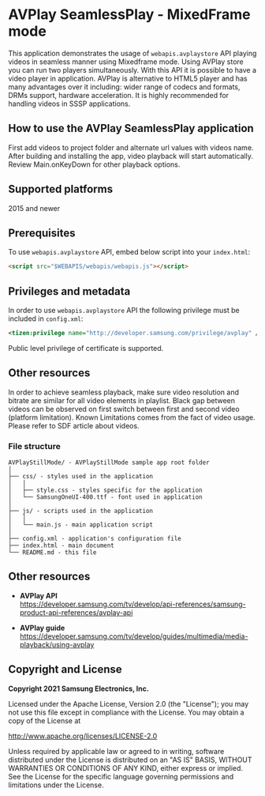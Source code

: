# AVPlay SeamlessPlay - MixedFrame mode

This application demonstrates the usage of `webapis.avplaystore` API playing videos in seamless manner using Mixedframe mode. Using AVPlay store you can run two players simultaneously. With this API it is possible to have a video player in application. AVPlay is alternative to HTML5 player and has many advantages over it including: wider range of codecs and formats, DRMs support, hardware acceleration.
It is highly recommended for handling videos in SSSP applications.

## How to use the AVPlay SeamlessPlay application

First add videos to project folder and alternate url values with videos name. After building and installing the app, video playback will start automatically. Review Main.onKeyDown for other playback options.

## Supported platforms

2015 and newer

## Prerequisites

To use `webapis.avplaystore` API, embed below script into your `index.html`:

```html
<script src="$WEBAPIS/webapis/webapis.js"></script>
```

## Privileges and metadata

In order to use `webapis.avplaystore` API the following privilege must be included in `config.xml`:

```xml
<tizen:privilege name="http://developer.samsung.com/privilege/avplay" />
```

Public level privilege of certificate is supported.

## Other resources
In order to achieve seamless playback, make sure video resolution and bitrate are similar for all video elements in playlist.
Black gap between videos can be observed on first switch between first and second video (platform limitation).
Known Limitations comes from the fact of video usage. Please refer to SDF article about videos.

### File structure

```
AVPlayStillMode/ - AVPlayStillMode sample app root folder
│
├── css/ - styles used in the application
│   │
│   ├── style.css - styles specific for the application
│   └── SamsungOneUI-400.ttf - font used in application
│
├── js/ - scripts used in the application
│   │
│   └── main.js - main application script
│
├── config.xml - application's configuration file
├── index.html - main document
└── README.md - this file
```

## Other resources

*  **AVPlay API**  
  https://developer.samsung.com/tv/develop/api-references/samsung-product-api-references/avplay-api

* **AVPlay guide**  
  https://developer.samsung.com/tv/develop/guides/multimedia/media-playback/using-avplay


## Copyright and License

**Copyright 2021 Samsung Electronics, Inc.**

Licensed under the Apache License, Version 2.0 (the "License"); you may not use this file except in compliance with the License. You may obtain a copy of the License at

http://www.apache.org/licenses/LICENSE-2.0

Unless required by applicable law or agreed to in writing, software distributed under the License is distributed on an "AS IS" BASIS, WITHOUT WARRANTIES OR CONDITIONS OF ANY KIND, either express or implied. See the License for the specific language governing permissions and limitations under the License.
